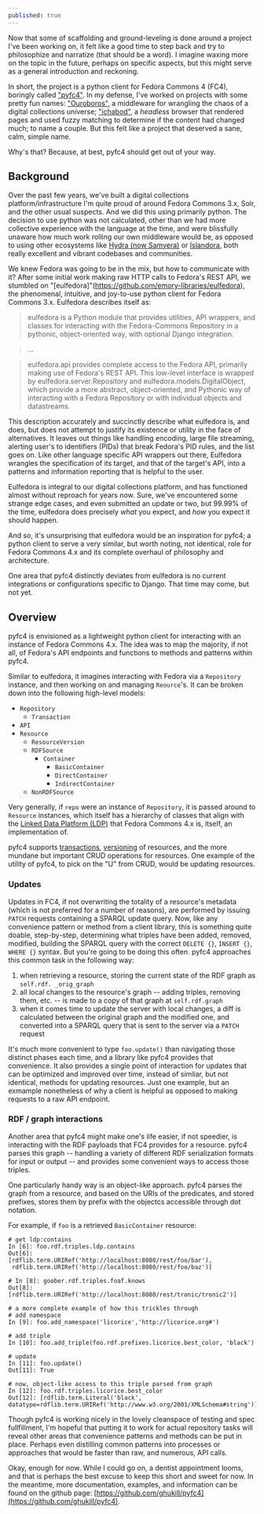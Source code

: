 ```yaml
---
published: true
---
```

Now that some of scaffolding and ground-leveling is done around a project I've been working on, it felt like a good time to step back and try to philosophize and narratize (that should be a word).  I imagine waxing more on the topic in the future, perhaps on specific aspects, but this might serve as a general introduction and reckoning.

In short, the project is a python client for Fedora Commons 4 (FC4), boringly called ["pyfc4"](https://github.com/ghukill/pyfc4).  In my defense, I've worked on projects with some pretty fun names: ["Ouroboros"](https://github.com/WSULib/ouroboros), a middleware for wrangling the chaos of a digital collections universe; ["ichabod"](https://github.com/WSULib/ichabod), a *headless* browser that rendered pages and used fuzzy matching to determine if the content had changed much; to name a couple.  But this felt like a project that deserved a sane, calm, simple name.

Why's that?  Because, at best, pyfc4 should get out of your way.

## Background

Over the past few years, we've built a digital collections platform/infrastructure I'm quite proud of around Fedora Commons 3.x, Solr, and the other usual suspects.  And we did this using primarily python.  The decision to use python was not calculated, other than we had more collective experience with the language at the time, and were blissfully unaware how much work rolling our own middleware would be, as opposed to using other ecosystems like [Hydra (now Samvera)](https://wiki.duraspace.org/display/samvera/Samvera) or [Islandora](https://islandora.ca/), both really excellent and vibrant codebases and communities.

We knew Fedora was going to be in the mix, but how to communicate with it?  After some initial work making raw HTTP calls to Fedora's REST API, we stumbled on "[eulfedora]"(https://github.com/emory-libraries/eulfedora), the phenomenal, intuitive, and joy-to-use python client for Fedora Commons 3.x.  Eulfedora describes itself as:

> eulfedora is a Python module that provides utilities, API wrappers, and classes for interacting with the Fedora-Commons Repository in a pythonic, object-oriented way, with optional Django integration. 

> ...

> eulfedora.api provides complete access to the Fedora API, primarily making use of Fedora's REST API. This low-level interface is wrapped by eulfedora.server.Repository and eulfedora.models.DigitalObject, which provide a more abstract, object-oriented, and Pythonic way of interacting with a Fedora Repository or with individual objects and datastreams.

This description accurately and succinctly describe what eulfedora is, and does, but does not attempt to justify its existence or utility in the face of alternatives.  It leaves out things like handling encoding, large file streaming, alerting user's to identifiers (PIDs) that break Fedora's PID rules, and the list goes on.  Like other language specific API wrappers out there, Eulfedora wrangles the specification of its target, and that of the target's API, into a patterns and information reporting that is helpful to the user.

Eulfedora is integral to our digital collections platform, and has functioned almost without reproach for years now.  Sure, we've encountered some strange edge cases, and even submitted an update or two, but 99.99% of the time, eulfedora does precisely *what* you expect, and *how* you expect it should happen.

And so, it's unsurprising that eulfedora would be an inspiration for pyfc4; a python client to serve a very similar, but worth noting, not identical, role for Fedora Commons 4.x and its complete overhaul of philosophy and architecture.

One area that pyfc4 distinctly deviates from eulfedora is no current integrations or configurations specific to Django.  That time may come, but not yet.

## Overview

pyfc4 is envisioned as a lightweight python client for interacting with an instance of Fedora Commons 4.x.  The idea was to map the majority, if not all, of Fedora's API endpoints and functions to methods and patterns within pyfc4.

Similar to eulfedora, it imagines interacting with Fedora via a `Repository` instance, and then working on and managing `Reource`'s.  It can be broken down into the following high-level models:

  * `Repository`
    * `Transaction`
  * `API`
  * `Resource`
    * `ResourceVersion`
    * `RDFSource`
      * `Container`
        * `BasicContainer`
        * `DirectContainer`
        * `IndirectContainer`
    * `NonRDFSource`

Very generally, if `repo` were an instance of `Repository`, it is passed around to `Resource` instances, which itself has a hierarchy of classes that align with the [Linked Data Platform (LDP)](https://www.w3.org/TR/ldp/) that Fedora Commons 4.x is, itself, an implementation of.

pyfc4 supports [transactions](https://wiki.duraspace.org/display/FEDORA473/Transactions), [versioning](https://wiki.duraspace.org/display/FEDORA473/Versioning) of resources, and the more mundane but important CRUD operations for resources.  One example of the utility of pyfc4, to pick on the "U" from CRUD, would be updating resources.

### Updates

Updates in FC4, if not overwriting the totality of a resource's metadata (which is not preferred for a number of reasons), are performed by issuing `PATCH` requests containing a SPARQL update query.  Now, like any convenience pattern or method from a client library, this is something quite doable, step-by-step, determining what triples have been added, removed, modified, building the SPARQL query with the correct `DELETE {}`, `INSERT {}`, `WHERE {}` syntax.  But you're going to be doing this often.  pyfc4 approaches this common task in the following way:

  1. when retrieving a resource, storing the current state of the RDF graph as `self.rdf. _orig_graph`
  2. all local changes to the resource's graph -- adding triples, removing them, etc. -- is made to a copy of that graph at `self.rdf.graph`
  3. when it comes time to update the server with local changes, a diff is calculated between the original graph and the modified one, and converted into a SPARQL query that is sent to the server via a `PATCH` request
  
It's much more convenient to type `foo.update()` than navigating those distinct phases each time, and a library like pyfc4 provides that convenience.  It also provides a single point of interaction for updates that can be optimized and improved over time, instead of simliar, but not identical, methods for updating resources.  Just one example, but an exmample nonetheless of why a client is helpful as opposed to making requests to a raw API endpoint.

### RDF / graph interactions

Another area that pyfc4 might make one's life easier, if not speedier, is interacting with the RDF payloads that FC4 provides for a resource.  pyfc4 parses this graph -- handling a variety of different RDF serialization formats for input or output -- and provides some convenient ways to access those triples.  

One particularly handy way is an object-like approach.  pyfc4 parses the graph from a resource, and based on the URIs of the predicates, and stored prefixes, stores them by prefix with the objectcs accessible through dot notation.

For example, if `foo` is a retrieved `BasicContainer` resource:

```
# get ldp:contains 
In [6]: foo.rdf.triples.ldp.contains
Out[6]:
[rdflib.term.URIRef('http://localhost:8080/rest/foo/bar'),
 rdflib.term.URIRef('http://localhost:8080/rest/foo/baz')]

# In [8]: goober.rdf.triples.foaf.knows
Out[8]: [rdflib.term.URIRef('http://localhost:8080/rest/tronic/tronic2')]

# a more complete example of how this trickles through
# add namespace
In [9]: foo.add_namespace('licorice','http://licorice.org#')

# add triple
In [10]: foo.add_triple(foo.rdf.prefixes.licorice.best_color, 'black')

# update
In [11]: foo.update()
Out[11]: True

# now, object-like access to this triple parsed from graph
In [12]: foo.rdf.triples.licorice.best_color
Out[12]: [rdflib.term.Literal('black', datatype=rdflib.term.URIRef('http://www.w3.org/2001/XMLSchema#string'))]
```

Though pyfc4 is working nicely in the lovely cleanspace of testing and spec fullfillment, I'm hopeful that putting it to work for actual repository tasks will reveal other areas that convenience patterns and methods can be put in place.  Perhaps even distilling common patterns into processes or approaches that would be faster than raw, and numerous, API calls.

Okay, enough for now.  While I could go on, a dentist appointment looms, and that is perhaps the best excuse to keep this short and sweet for now.  In the meantime, more documentation, examples, and information can be found on the github page: [https://github.com/ghukill/pyfc4](https://github.com/ghukill/pyfc4).

























